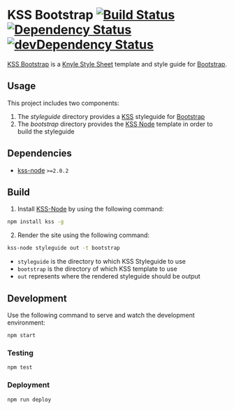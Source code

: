 # KSS Bootstrap [![Build Status](https://travis-ci.org/kalamuna/kss-bootstrap.svg?branch=master)](https://travis-ci.org/kalamuna/kss-bootstrap) [![Dependency Status](https://david-dm.org/kalamuna/kss-bootstrap.svg)](https://david-dm.org/kalamuna/kss-bootstrap) [![devDependency Status](https://david-dm.org/kalamuna/kss-bootstrap/dev-status.svg)](https://david-dm.org/kalamuna/kss-bootstrap#info=devDependencies)

[KSS Bootstrap](https://github.com/kalamuna/kss-bootstrap) is a [Knyle Style Sheet](http://warpspire.com/kss/) template and style guide for [Bootstrap](http://getbootstrap.com).


## Usage

This project includes two components:

1. The *styleguide* directory provides a [KSS](http://warpspire.com/kss/) styleguide for [Bootstrap](http://getbootstrap.com)
2. The *bootstrap* directory provides the [KSS Node](http://kss-node.github.io/kss-node/) template in order to build the styleguide

## Dependencies

* [kss-node](https://github.com/kss-node/kss-node) `>=2.0.2`

## Build

1. Install [KSS-Node](http://kss-node.github.io/kss-node/) by using the following command:

  ``` bash
  npm install kss -g
  ```

2. Render the site using the following command:

  ``` bash
  kss-node styleguide out -t bootstrap
  ```

  * `styleguide` is the directory to which KSS Styleguide to use
  * `bootstrap` is the directory of which KSS template to use
  * `out` represents where the rendered styleguide should be output


## Development

Use the following command to serve and watch the development environment:

    npm start

### Testing

    npm test

### Deployment

    npm run deploy
